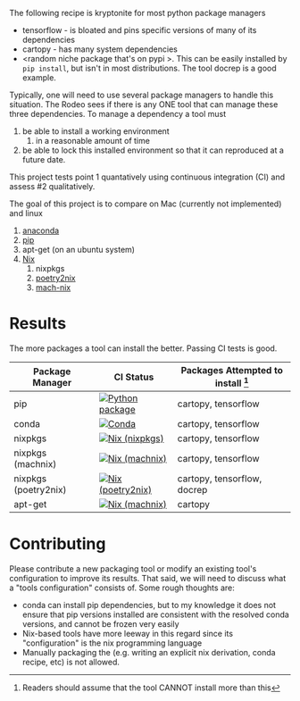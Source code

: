 The following recipe is kryptonite for most python package managers
- tensorflow - is bloated and pins specific versions of many of  its dependencies
- cartopy - has many system dependencies
-  <random niche package that's on pypi >. This can be easily installed by `pip install`, but isn't in most distributions. The tool docrep is a good example.

Typically, one will need to use several package managers to handle this situation. The Rodeo sees if there is any ONE tool that can manage these three dependencies. To manage a dependency a tool must 
1. be able to install a working  environment 
   1. in a reasonable amount of time
2. be able to lock this installed environment so that it can reproduced at a future date.

This project tests point 1 quantatively using continuous integration (CI) and
assess #2 qualitatively.

The goal of this project is to compare on Mac (currently not implemented) and linux
1. [anaconda](https://docs.conda.io/en/latest/)
2. [pip](https://pip.pypa.io/en/stable/)
3. apt-get (on an ubuntu system)
4. [Nix](https://nixos.org/)
   1. nixpkgs
   1. [poetry2nix](https://github.com/nix-community/poetry2nix)
   1. [mach-nix](https://github.com/DavHau/mach-nix)

# Results

The more packages a tool can install the better. Passing CI tests is good.

| Package Manager | CI Status   |  Packages Attempted to install [^1]  | 
|--------------------------|----------------|-------------------------------------------|
| pip | [![Python package](https://github.com/nbren12/python-packaging-rodeo/actions/workflows/pip.yaml/badge.svg?branch=master)](https://github.com/nbren12/python-packaging-rodeo/actions/workflows/pip.yaml) | cartopy, tensorflow  |
| conda | [![Conda](https://github.com/nbren12/python-packaging-rodeo/actions/workflows/conda.yaml/badge.svg)](https://github.com/nbren12/python-packaging-rodeo/actions/workflows/conda.yaml) | cartopy, tensorflow  |
| nixpkgs |[![Nix (nixpkgs)](https://github.com/nbren12/python-packaging-rodeo/actions/workflows/nix.yaml/badge.svg)](https://github.com/nbren12/python-packaging-rodeo/actions/workflows/nix.yaml)| cartopy, tensorflow  |
| nixpkgs (machnix) | [![Nix (machnix)](https://github.com/nbren12/python-packaging-rodeo/actions/workflows/mach-nix.yaml/badge.svg)](https://github.com/nbren12/python-packaging-rodeo/actions/workflows/mach-nix.yaml) | cartopy, tensorflow |
| nixpkgs (poetry2nix) | [![Nix (poetry2nix)](https://github.com/nbren12/python-packaging-rodeo/actions/workflows/poetry2nix.yaml/badge.svg)](https://github.com/nbren12/python-packaging-rodeo/actions/workflows/poetry2nix.yaml) | cartopy, tensorflow, docrep |
 | apt-get  | [![Nix (machnix)](https://github.com/nbren12/python-packaging-rodeo/actions/workflows/apt-get.yaml/badge.svg)](https://github.com/nbren12/python-packaging-rodeo/actions/workflows/apt-get.yaml) | cartopy |

[^1]: Readers should assume that the tool CANNOT install more than this

# Contributing

Please contribute a new packaging tool or modify an existing tool's configuration to improve its results. That said, we will need to discuss what a "tools configuration" consists of. Some rough thoughts are:
- conda can install pip dependencies, but to my knowledge it does not ensure that pip versions installed are consistent with the resolved conda versions, and cannot be frozen very easily
- Nix-based tools have more leeway in this regard since its "configuration" is the nix programming language
- Manually packaging the <random pip package> (e.g. writing an explicit nix derivation, conda recipe, etc) is not allowed. 
